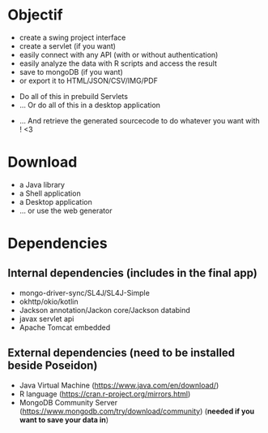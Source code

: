 Objectif
========

* create a swing project interface
* create a servlet (if you want)
* easily connect with any API (with or without authentication)
* easily analyze the data with R scripts and access the result
* save to mongoDB (if you want)
* or export it to HTML/JSON/CSV/IMG/PDF

+ Do all of this in prebuild Servlets
+ ... Or do all of this in a desktop application

* ... And retrieve the generated sourcecode to do whatever you want with ! <3

Download
========
+ a Java library
+ a Shell application
+ a Desktop application
+ ... or use the web generator

Dependencies
============
Internal dependencies (includes in the final app)
-------------------------------------------------
  - mongo-driver-sync/SL4J/SL4J-Simple
  - okhttp/okio/kotlin
  - Jackson annotation/Jackon core/Jackson databind
  - javax servlet api
  - Apache Tomcat embedded

External dependencies (need to be installed beside Poseidon)
------------------------------------------------------------
 - Java Virtual Machine (https://www.java.com/en/download/)
 - R language (https://cran.r-project.org/mirrors.html)
 - MongoDB Community Server (https://www.mongodb.com/try/download/community) (**needed if you want to save your data in**)

